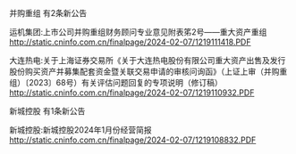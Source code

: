 并购重组 有2条新公告 

运机集团:上市公司并购重组财务顾问专业意见附表笫2号——重大资产重组 http://static.cninfo.com.cn/finalpage/2024-02-07/1219111418.PDF 

大连热电:关于上海证券交易所《关于大连热电股份有限公司重大资产出售及发行股份购买资产并募集配套资金暨关联交易申请的审核问询函》（上证上审（并购重组）〔2023〕68号）有关评估问题回复的专项说明（修订稿） http://static.cninfo.com.cn/finalpage/2024-02-07/1219110932.PDF 

新城控股 有1条新公告 

新城控股:新城控股2024年1月份经营简报 http://static.cninfo.com.cn/finalpage/2024-02-07/1219108832.PDF 

